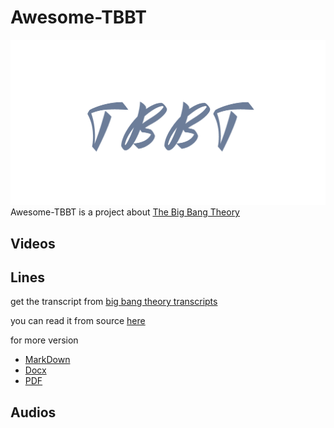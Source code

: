 # Awesome-TBBT
![](./pics/logo.png)
Awesome-TBBT is a project about [The Big Bang Theory](https://en.wikipedia.org/wiki/The_Big_Bang_Theory)

## Videos

## Lines
get the transcript from [big bang theory transcripts](https://bigbangtrans.wordpress.com/)

you can read it from source [here](./docs)

for more version
- [MarkDown](./outs/TBBT.md)
- [Docx](./outs/TBBT.docx)
- [PDF](./outs/TBBT.pdf)

## Audios
